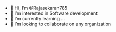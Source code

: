 - 👋 Hi, I’m @Rajasekaran785
- 👀 I’m interested in Software development
- 🌱 I’m currently learning ...
- 💞️ I’m looking to collaborate on any organization
  

<!---
Rajasekaran785/Rajasekaran785 is a ✨ special ✨ repository because its `README.md` (this file) appears on your GitHub profile.
You can click the Preview link to take a look at your changes.
--->

